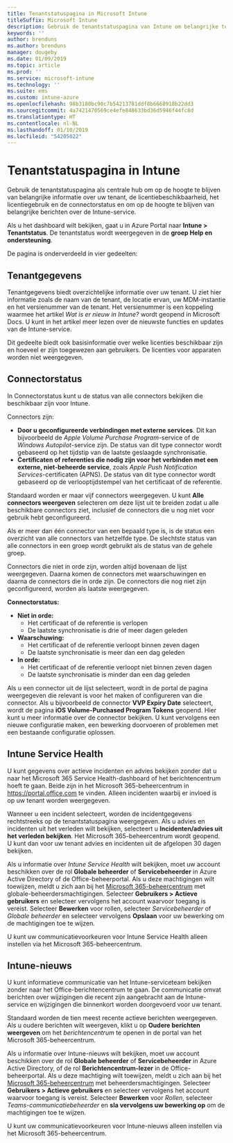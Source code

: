 ```yaml
---
title: Tenantstatuspagina in Microsoft Intune
titleSuffix: Microsoft Intune
description: Gebruik de tenantstatuspagina van Intune om belangrijke tenantgegevens te bekijken zonder daarvoor de Intune-portal te hoeven verlaten
keywords: ''
author: brenduns
ms.author: brenduns
manager: dougeby
ms.date: 01/09/2019
ms.topic: article
ms.prod: ''
ms.service: microsoft-intune
ms.technology: ''
ms.suite: ems
ms.custom: intune-azure
ms.openlocfilehash: 98b3180bc90c7b54213781ddf8b6668918b22dd3
ms.sourcegitcommit: 4a7421470569ce4efe848633bd36d5946f44fc8d
ms.translationtype: HT
ms.contentlocale: nl-NL
ms.lasthandoff: 01/10/2019
ms.locfileid: "54205022"
---
```

# <a name="intune-tenant-status-page"></a>Tenantstatuspagina in Intune
Gebruik de tenantstatuspagina als centrale hub om op de hoogte te blijven van belangrijke informatie over uw tenant, de licentiebeschikbaarheid, het licentiegebruik en de connectorstatus en om op de hoogte te blijven van belangrijke berichten over de Intune-service.  

Als u het dashboard wilt bekijken, gaat u in Azure Portal naar **Intune > Tenantstatus**.  De tenantstatus wordt weergegeven in de **groep Help en ondersteuning**.  

De pagina is onderverdeeld in vier gedeelten:

## <a name="tenant-details"></a>Tenantgegevens
Tenantgegevens biedt overzichtelijke informatie over uw tenant. U ziet hier informatie zoals de naam van de tenant, de locatie ervan, uw MDM-instantie en het versienummer van de tenant. Het versienummer is een koppeling waarmee het artikel *Wat is er nieuw in Intune?* wordt geopend in Microsoft Docs. U kunt in het artikel meer lezen over de nieuwste functies en updates van de Intune-service.  

Dit gedeelte biedt ook basisinformatie over welke licenties beschikbaar zijn en hoeveel er zijn toegewezen aan gebruikers. De licenties voor apparaten worden niet weergegeven.

## <a name="connector-status"></a>Connectorstatus
In Connectorstatus kunt u de status van alle connectors bekijken die beschikbaar zijn voor Intune.  

Connectors zijn:
- **Door u geconfigureerde verbindingen met externe services**. Dit kan bijvoorbeeld de *Apple Volume Purchase Program*-service of de *Windows Autopilot*-service zijn.  De status van dit type connector wordt gebaseerd op het tijdstip van de laatste geslaagde synchronisatie.
- **Certificaten of referenties die nodig zijn voor het verbinden met een externe, niet-beheerde service**, zoals *Apple Push Notification Services*-certificaten (APNS). De status van dit type connector wordt gebaseerd op de verlooptijdstempel van het certificaat of de referentie.  

Standaard worden er maar vijf connectors weergegeven. U kunt **Alle connectors weergeven** selecteren om deze lijst uit te breiden zodat u alle beschikbare connectors ziet, inclusief de connectors die u nog niet voor gebruik hebt geconfigureerd.  

Als er meer dan één connector van een bepaald type is, is de status een overzicht van alle connectors van hetzelfde type. De slechtste status van alle connectors in een groep wordt gebruikt als de status van de gehele groep.  

Connectors die niet in orde zijn, worden altijd bovenaan de lijst weergegeven. Daarna komen de connectors met waarschuwingen en daarna de connectors die in orde zijn. De connectors die nog niet zijn geconfigureerd, worden als laatste weergegeven.

**Connectorstatus:**
- **Niet in orde:**
    - Het certificaat of de referentie is verlopen
    - De laatste synchronisatie is drie of meer dagen geleden
- **Waarschuwing:**
    - Het certificaat of de referentie verloopt binnen zeven dagen
    - De laatste synchronisatie is meer dan een dag geleden
- **In orde:**
    - Het certificaat of de referentie verloopt niet binnen zeven dagen
    - De laatste synchronisatie is minder dan een dag geleden  

Als u een connector uit de lijst selecteert, wordt in de portal de pagina weergegeven die relevant is voor het maken of configureren van die connector.  Als u bijvoorbeeld de connector **VVP Expiry Date** selecteert, wordt de pagina **iOS Volume-Purchased Program Tokens** geopend. Hier kunt u meer informatie over de connector bekijken. U kunt vervolgens een nieuwe configuratie maken, een bewerking doorvoeren of problemen met een bestaande configuratie oplossen.  

## <a name="intune-service-health"></a>Intune Service Health  
U kunt gegevens over actieve incidenten en advies bekijken zonder dat u naar het Microsoft 365 Service Health-dashboard of het berichtencentrum hoeft te gaan. Beide zijn in het Microsoft 365-beheercentrum in https://portal.office.com te vinden. Alleen incidenten waarbij er invloed is op uw tenant worden weergegeven.  

Wanneer u een incident selecteert, worden de incidentgegevens rechtstreeks op de tenantstatuspagina weergegeven. Als u advies en incidenten uit het verleden wilt bekijken, selecteert u **Incidenten/advies uit het verleden bekijken**. Het Microsoft 365-beheercentrum wordt geopend. U kunt dan voor uw tenant advies en incidenten uit de afgelopen 30 dagen bekijken.  

Als u informatie over *Intune Service Health* wilt bekijken, moet uw account beschikken over de rol **Globale beheerder** of **Servicebeheerder** in Azure Active Directory of de Office-beheerportal. Als u deze machtigingen wilt toewijzen, meldt u zich aan bij het [Microsoft 365-beheercentrum](https://portal.officeppe.com/AdminPortal/Home#/homepage) met globale-beheerdersmachtigingen. Selecteer **Gebruikers > Actieve gebruikers** en selecteer vervolgens het account waarvoor toegang is vereist. Selecteer **Bewerken** voor rollen, selecteer *Servicebeheerder* of *Globale beheerder* en selecteer vervolgens **Opslaan** voor uw bewerking om de machtigingen toe te wijzen.  

U kunt uw communicatievoorkeuren voor Intune Service Health alleen instellen via het Microsoft 365-beheercentrum.

## <a name="intune-news"></a>Intune-nieuws  
U kunt informatieve communicatie van het Intune-serviceteam bekijken zonder naar het Office-berichtencentrum te gaan. De communicatie omvat berichten over wijzigingen die recent zijn aangebracht aan de Intune-service en wijzigingen die binnenkort worden doorgevoerd voor uw tenant.  

Standaard worden de tien meest recente actieve berichten weergegeven. Als u oudere berichten wilt weergeven, klikt u op **Oudere berichten weergeven** om het *berichtencentrum* te openen in de portal van het Microsoft 365-beheercentrum.  

Als u informatie over Intune-nieuws wilt bekijken, moet uw account beschikken over de rol **Globale beheerder** of **Servicebeheerder** in Azure Active Directory, of de rol **Berichtencentrum-lezer** in de Office-beheerportal.  Als u deze machtiging wilt toewijzen, meldt u zich aan bij het [Microsoft 365-beheercentrum](https://portal.officeppe.com/AdminPortal/Home#/homepage) met beheerdersmachtigingen. Selecteer **Gebruikers > Actieve gebruikers** en selecteer vervolgens het account waarvoor toegang is vereist. Selecteer **Bewerken** voor *Rollen*, selecteer *Teams-communicatiebeheerder* en **sla vervolgens uw bewerking op** om de machtigingen toe te wijzen.  

U kunt uw communicatievoorkeuren voor Intune-nieuws alleen instellen via het Microsoft 365-beheercentrum.

